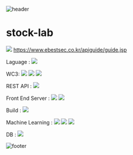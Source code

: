 ![header](https://capsule-render.vercel.app/api?type=wave&color=timeGradient&height=300&section=header&text=OneDayOneCommit&fontSize=45)	

# stock-lab
 [![](https://img.shields.io/badge/python-3.6+-green.svg)](https://www.python.org/download/releases/3.6.0/)
 https://www.ebestsec.co.kr/apiguide/guide.jsp
 <p>
Laguage : <img src="https://img.shields.io/badge/Python-3766AB?style=flat-square&logo=Python&logoColor=white"/> 
</p>
<p>
WC3: <img src="https://img.shields.io/badge/HTML5-E34F26?style=flat-square&logo=HTML5&logoColor=white"/></a> <img src="https://img.shields.io/badge/CSS3-1572B6?style=flat-square&logo=CSS3&logoColor=white"/></a> <img src="https://img.shields.io/badge/JavaScript-F7DF1E?style=flat-square&logo=JavaScript&logoColor=white"/></a>
</p>
<p>
REST API : <img src="https://img.shields.io/badge/Postman-FF6C37?style=flat-square&logo=Postman&logoColor=white"/></a>
</p>
<p>
Front End Server : <img src="https://img.shields.io/badge/Node.js-339933?style=flat-square&logo=Node.js&logoColor=white"/></a> <img src="https://img.shields.io/badge/React-61DAFB?style=flat-square&logo=React&logoColor=white"/></a>
</p>
<p>
Build : <img src="https://img.shields.io/badge/Gradle-02303A?style=flat-square&logo=Gradle&logoColor=white"/></a>
</p>
<p>
Machine Learning : <img src="https://img.shields.io/badge/TensorFlow-FF6F00?style=flat-square&logo=TensorFlow&logoColor=white"/></a> <img src="https://img.shields.io/badge/Anaconda-44A833?style=flat-square&logo=Anaconda&logoColor=white"/></a> <img src="https://img.shields.io/badge/Jupyter-F37626?style=flat-square&logo=Jupyter&logoColor=white"/></a>
</p>
<p>
DB : <img src="https://img.shields.io/badge/MongoDB-47A248?style=flat-square&logo=MongoDB&logoColor=white"/></a> 
</p>

![footer](https://capsule-render.vercel.app/api?type=wave&color=timeGradient&height=200&section=footer&fontSize=90)
